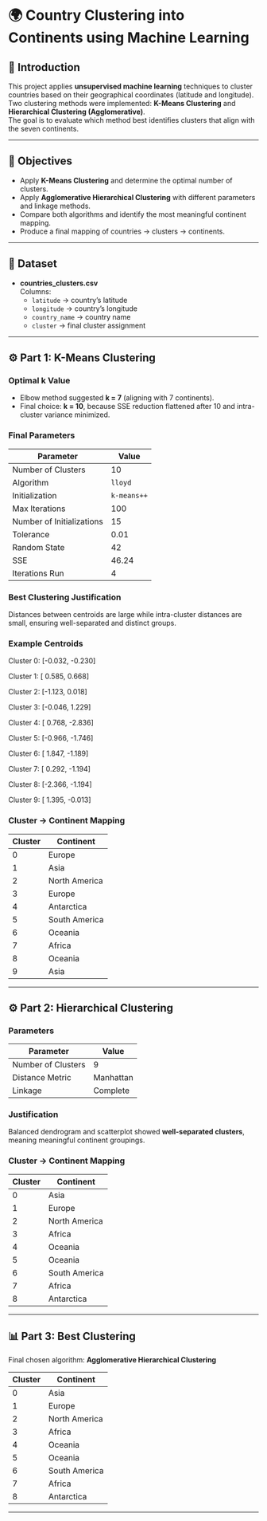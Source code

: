 # 🌍 Country Clustering into Continents using Machine Learning

## 📌 Introduction
This project applies **unsupervised machine learning** techniques to cluster countries based on their geographical coordinates (latitude and longitude).  
Two clustering methods were implemented: **K-Means Clustering** and **Hierarchical Clustering (Agglomerative)**.  
The goal is to evaluate which method best identifies clusters that align with the seven continents.

---

## 🎯 Objectives
- Apply **K-Means Clustering** and determine the optimal number of clusters.
- Apply **Agglomerative Hierarchical Clustering** with different parameters and linkage methods.
- Compare both algorithms and identify the most meaningful continent mapping.
- Produce a final mapping of countries → clusters → continents.

---

## 📂 Dataset
- **countries_clusters.csv**  
  Columns:  
  - `latitude` → country’s latitude  
  - `longitude` → country’s longitude  
  - `country_name` → country name  
  - `cluster` → final cluster assignment  

---

## ⚙️ Part 1: K-Means Clustering
### Optimal k Value
- Elbow method suggested **k = 7** (aligning with 7 continents).  
- Final choice: **k = 10**, because SSE reduction flattened after 10 and intra-cluster variance minimized.

### Final Parameters
| Parameter              | Value     |
|-------------------------|-----------|
| Number of Clusters      | 10        |
| Algorithm               | `lloyd`   |
| Initialization          | `k-means++` |
| Max Iterations          | 100       |
| Number of Initializations | 15     |
| Tolerance               | 0.01      |
| Random State            | 42        |
| SSE                     | 46.24     |
| Iterations Run          | 4         |

### Best Clustering Justification
Distances between centroids are large while intra-cluster distances are small, ensuring well-separated and distinct groups.

### Example Centroids
Cluster 0: [-0.032, -0.230]

Cluster 1: [ 0.585, 0.668]

Cluster 2: [-1.123, 0.018]

Cluster 3: [-0.046, 1.229]

Cluster 4: [ 0.768, -2.836]

Cluster 5: [-0.966, -1.746]

Cluster 6: [ 1.847, -1.189]

Cluster 7: [ 0.292, -1.194]

Cluster 8: [-2.366, -1.194]

Cluster 9: [ 1.395, -0.013]


### Cluster → Continent Mapping
| Cluster | Continent     |
|---------|---------------|
| 0       | Europe        |
| 1       | Asia          |
| 2       | North America |
| 3       | Europe        |
| 4       | Antarctica    |
| 5       | South America |
| 6       | Oceania       |
| 7       | Africa        |
| 8       | Oceania       |
| 9       | Asia          |

---

## ⚙️ Part 2: Hierarchical Clustering
### Parameters
| Parameter         | Value      |
|-------------------|------------|
| Number of Clusters | 9         |
| Distance Metric    | Manhattan |
| Linkage            | Complete  |

### Justification
Balanced dendrogram and scatterplot showed **well-separated clusters**, meaning meaningful continent groupings.

### Cluster → Continent Mapping
| Cluster | Continent     |
|---------|---------------|
| 0       | Asia          |
| 1       | Europe        |
| 2       | North America |
| 3       | Africa        |
| 4       | Oceania       |
| 5       | Oceania       |
| 6       | South America |
| 7       | Africa        |
| 8       | Antarctica    |

---

## 📊 Part 3: Best Clustering
Final chosen algorithm: **Agglomerative Hierarchical Clustering**

| Cluster | Continent     |
|---------|---------------|
| 0       | Asia          |
| 1       | Europe        |
| 2       | North America |
| 3       | Africa        |
| 4       | Oceania       |
| 5       | Oceania       |
| 6       | South America |
| 7       | Africa        |
| 8       | Antarctica    |

---
